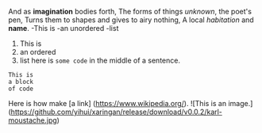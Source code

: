 And as **imagination** bodies forth,
The forms of things *unknown*, the poet's pen,
Turns them to shapes and gives to airy nothing,
A local *habitation* and **name**.
-This is
-an unordered
-list
1. This is
2. an ordered
3. list
here is `some code` in the middle of a sentence.

```
This is
a block
of code
```
Here is how make [a link] (https://www.wikipedia.org/).
![This is an image.] (https://github.com/yihui/xaringan/release/download/v0.0.2/karl-moustache.jpg)
